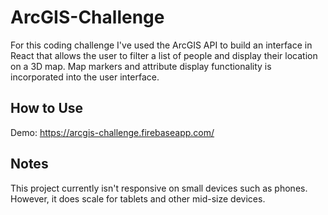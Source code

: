 # ArcGIS-Challenge
For this coding challenge I've used the ArcGIS API to build an interface in React that allows the user to filter a list of people and display their location on a 3D map. Map markers and attribute display functionality is incorporated into the user interface.

## How to Use
Demo: https://arcgis-challenge.firebaseapp.com/

## Notes
This project currently isn't responsive on small devices such as phones. However, it does scale for tablets and other mid-size devices.